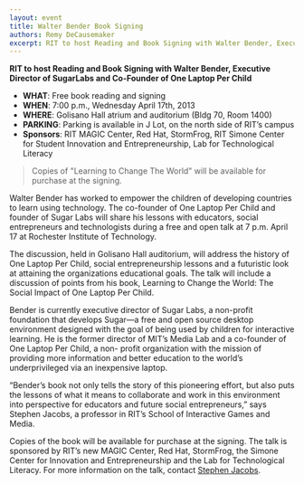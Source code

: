 ```yaml
---
layout: event
title: Walter Bender Book Signing
authors: Remy DeCausemaker
excerpt: RIT to host Reading and Book Signing with Walter Bender, Executive Director of SugarLabs and Co-Founder of One Laptop Per Child
---
```


**RIT to host Reading and Book Signing with Walter Bender, Executive Director of SugarLabs and Co-Founder of One Laptop Per Child**

* **WHAT**: Free book reading and signing
* **WHEN**: 7:00 p.m., Wednesday April 17th, 2013
* **WHERE**: Golisano Hall atrium and auditorium (Bldg 70, Room 1400)
* **PARKING**: Parking is available in J Lot, on the north side of RIT’s campus
* **Sponsors**: RIT MAGIC Center, Red Hat, StormFrog, RIT Simone Center for Student Innovation and Entrepreneurship, Lab for Technological Literacy

> Copies of "Learning to Change The World" will be available for purchase at the signing.

Walter Bender has worked to empower the children of developing countries to learn using technology.
The co-founder of One Laptop Per Child and founder of Sugar Labs will share his lessons with educators, social entrepreneurs and technologists during a free and open talk at 7 p.m. April 17 at Rochester Institute of Technology.

The discussion, held in Golisano Hall auditorium, will address the history of One Laptop Per Child, social entrepreneurship lessons and a futuristic look at attaining the organizations educational goals.
The talk will include a discussion of points from his book, Learning to Change the World: The Social Impact of One Laptop Per Child.

Bender is currently executive director of Sugar Labs, a non-profit foundation that develops Sugar—a free and open source desktop environment designed with the goal of being used by children for interactive learning.
He is the former director of MIT’s Media Lab and a co-founder of One Laptop Per Child, a non- profit organization with the mission of providing more information and better education to the world’s underprivileged via an inexpensive laptop.

“Bender’s book not only tells the story of this pioneering effort, but also puts the lessons of what it means to collaborate and work in this environment into perspective for educators and future social entrepreneurs,” says Stephen Jacobs, a professor in RIT’s School of Interactive Games and Media.

Copies of the book will be available for purchase at the signing.
The talk is sponsored by RIT’s new MAGIC Center, Red Hat, StormFrog, the Simone Center for Innovation and Entrepreneurship and the Lab for Technological Literacy. For more information on the talk, contact [Stephen Jacobs](https://www.rit.edu/directory/sxjics-stephen-jacobs).
